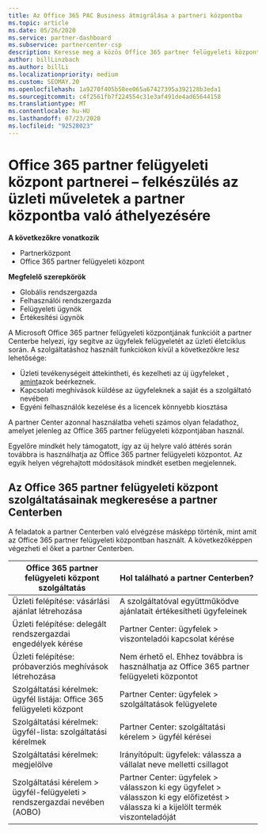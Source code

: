```yaml
---
title: Az Office 365 PAC Business átmigrálása a partneri központba
ms.topic: article
ms.date: 05/26/2020
ms.service: partner-dashboard
ms.subservice: partnercenter-csp
description: Keresse meg a közös Office 365 partner felügyeleti központ (PAC) szolgáltatásait, például az üzleti és szolgáltatási kérelmek összeállítását a partneri központba való Migrálás után.
author: billLinzbach
ms.author: billLi
ms.localizationpriority: medium
ms.custom: SEOMAY.20
ms.openlocfilehash: 1a9270f405b58ee065a67427395a392128b3eda1
ms.sourcegitcommit: c4f2561fb7f224554c31e3af491de4ad65644158
ms.translationtype: MT
ms.contentlocale: hu-HU
ms.lasthandoff: 07/23/2020
ms.locfileid: "92528023"
---
```

# <a name="office-365-partner-admin-center-partners---get-ready-to-move-business-operations-to-partner-center"></a>Office 365 partner felügyeleti központ partnerei – felkészülés az üzleti műveletek a partner központba való áthelyezésére

**A következőkre vonatkozik** 

- Partnerközpont
- Office 365 partner felügyeleti központ

**Megfelelő szerepkörök**

- Globális rendszergazda
- Felhasználói rendszergazda
- Felügyeleti ügynök
- Értékesítési ügynök

A Microsoft Office 365 partner felügyeleti központjának funkcióit a partner Centerbe helyezi, így segítve az ügyfelek felügyeletét az üzleti életciklus során. A szolgáltatáshoz használt funkciókon kívül a következőkre lesz lehetősége:

- Üzleti tevékenységeit áttekintheti, és kezelheti az új ügyfeleket [, amint](referrals.md)azok beérkeznek.
- Kapcsolati meghívások küldése az ügyfeleknek a saját és a szolgáltató nevében
- Egyéni felhasználók kezelése és a licencek könnyebb kiosztása

A partner Center azonnal használatba veheti számos olyan feladathoz, amelyet jelenleg az Office 365 partner felügyeleti központjában használ. 

Egyelőre mindkét hely támogatott, így az új helyre való áttérés során továbbra is használhatja az Office 365 partner felügyeleti központot. Az egyik helyen végrehajtott módosítások mindkét esetben megjelennek.

## <a name="find-office-365-partner-admin-center-features-in-partner-center"></a>Az Office 365 partner felügyeleti központ szolgáltatásainak megkeresése a partner Centerben

A feladatok a partner Centerben való elvégzése másképp történik, mint amit az Office 365 partner felügyeleti központban használt. A következőképpen végezheti el őket a partner Centerben.

| Office 365 partner felügyeleti központ szolgáltatás                       | Hol található a partner Centerben? | 
|   -----------------------------------------------  | -------------- |
| Üzleti felépítése: vásárlási ajánlat létrehozása | A szolgáltatóval együttműködve ajánlatait értékesítheti ügyfeleinek |
| Üzleti felépítése: delegált rendszergazdai engedélyek kérése | Partner Center: ügyfelek > viszonteladói kapcsolat kérése |
| Üzleti felépítése: próbaverziós meghívások létrehozása | Nem érhető el. Ehhez továbbra is használhatja az Office 365 partner felügyeleti központot |
| Szolgáltatási kérelmek: ügyfél listája: Office 365 felügyeleti központ | Partner Center: ügyfelek > szolgáltatások felügyelete |
| Szolgáltatási kérelmek: ügyfél-lista: szolgáltatási kérelmek | Partner Center: szolgáltatási kérelem > ügyfél kérései |
| Szolgáltatási kérelmek: megjelölve | Irányítópult: ügyfelek: válassza a vállalat neve melletti csillagot |
| Szolgáltatási kérelem > ügyfél-felügyeleti > rendszergazdai nevében (AOBO) | Partner Center: ügyfelek > válasszon ki egy ügyfelet > válasszon ki egy előfizetést > válassza ki a kijelölt termék viszonteladóját |

